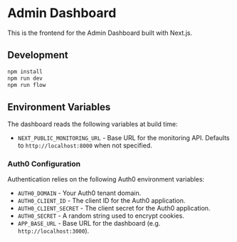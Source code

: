 # Admin Dashboard

This is the frontend for the Admin Dashboard built with Next.js.

## Development

```bash
npm install
npm run dev
npm run flow
```

## Environment Variables

The dashboard reads the following variables at build time:

- `NEXT_PUBLIC_MONITORING_URL` - Base URL for the monitoring API. Defaults to
  `http://localhost:8000` when not specified.

### Auth0 Configuration

Authentication relies on the following Auth0 environment variables:

- `AUTH0_DOMAIN` - Your Auth0 tenant domain.
- `AUTH0_CLIENT_ID` - The client ID for the Auth0 application.
- `AUTH0_CLIENT_SECRET` - The client secret for the Auth0 application.
- `AUTH0_SECRET` - A random string used to encrypt cookies.
- `APP_BASE_URL` - Base URL for the dashboard (e.g. `http://localhost:3000`).

